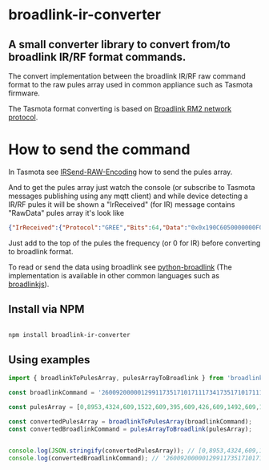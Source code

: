 # broadlink-ir-converter

## A small converter library to convert from/to broadlink IR/RF format commands.

The convert implementation between the broadlink IR/RF raw command format to the raw pules array used in common appliance such as Tasmota firmware.

The Tasmota format converting is based on [Broadlink RM2 network protocol](https://github.com/mjg59/python-broadlink/blob/master/protocol.md).

# How to send the command
In Tasmota see [IRSend-RAW-Encoding](https://tasmota.github.io/docs/IRSend-RAW-Encoding/) how to send the pules array.

And to get the pules array just watch the console (or subscribe to Tasmota messages publishing using any mqtt client) and while device detecting a IR/RF pules it will be shown a "IrReceived" (for IR) message contains "RawData" pules array it's look like 
```json
{"IrReceived":{"Protocol":"GREE","Bits":64,"Data":"0x0x190C6050000000F0","Repeat":0,"IRHVAC":{"Vendor":"GREE" ............},"RawData":[9084,4338,740,1622,.........],"RawDataInfo":[139,139,0]}}
```
Just add to the top of the pules the frequency (or 0 for IR) before converting to broadlink format.

To read or send the data using broadlink see [python-broadlink](https://github.com/mjg59/python-broadlink)
(The implementation is available in other common languages such as [broadlinkjs](https://github.com/momodalo/broadlinkjs)). 

## Install via NPM

```bash 

npm install broadlink-ir-converter

```

## Using examples

```typescript
import { broadlinkToPulesArray, pulesArrayToBroadlink } from 'broadlink-ir-converter';

const broadlinkCommand = '2600920000012991173517101711173417351710171117101711171116351735161117111611171117101711171017111710173517341711171017111710171117341711173417111710173517111600028f1711171116111711161117111611171117101711171017111710171117101711171017111710171117101711171017111710171117111611173516351735163517000d05000000000000';

const pulesArray = [0,8953,4324,609,1522,609,395,609,426,609,1492,609,1522,609,395,609,426,609,395,609,426,609,426,578,1522,609,1522,578,426,609,426,578,426,609,426,609,395,609,426,609,395,609,426,609,395,609,1522,609,1492,609,426,609,395,609,426,609,395,609,426,609,1492,609,426,609,1492,609,426,609,395,609,1522,609,426,578,19855,609,426,609,426,578,426,609,426,578,426,609,426,578,426,609,426,609,395,609,426,609,395,609,426,609,395,609,426,609,395,609,426,609,395,609,426,609,395,609,426,609,395,609,426,609,395,609,426,609,395,609,426,609,426,578,426,609,1522,578,1522,609,1522,578,1522,609];

const convertedPulesArray = broadlinkToPulesArray(broadlinkCommand);
const convertedBroadlinkCommand = pulesArrayToBroadlink(pulesArray);


console.log(JSON.stringify(convertedPulesArray)); // [0,8953,4324,609,1522,609,395,609,426,609,1492,609,1522,609,395,609,426,609,395,609,426,609,426,578,1522,609,1522,578,426,609,426,578,426,609,426,609,395,609,426,609,395,609,426,609,395,609,1522,609,1492,609,426,609,395,609,426,609,395,609,426,609,1492,609,426,609,1492,609,426,609,395,609,1522,609,426,578,19855,609,426,609,426,578,426,609,426,578,426,609,426,578,426,609,426,609,395,609,426,609,395,609,426,609,395,609,426,609,395,609,426,609,395,609,426,609,395,609,426,609,395,609,426,609,395,609,426,609,395,609,426,609,426,578,426,609,1522,578,1522,609,1522,578,1522,609]
console.log(convertedBroadlinkCommand); // '2600920000012991173517101711173417351710171117101711171116351735161117111611171117101711171017111710173517341711171017111710171117341711173417111710173517111600028f1711171116111711161117111611171117101711171017111710171117101711171017111710171117101711171017111710171117111611173516351735163517000d05000000000000


```
